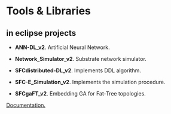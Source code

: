 # Tools & Libraries 

## in eclipse projects

* **ANN-DL_v2**. Artificial Neural Network.

* **Network_Simulator_v2**. Substrate network simulator.

* **SFCdistributed-DL_v2**. Implements DDL algorithm.

* **SFC-E_Simulation_v2**. Implements the simulation procedure.

* **SFCgaFT_v2**. Embedding GA for Fat-Tree topologies.

[Documentation.](https://rodispantelis.github.io/SFC-Embedding/algorithms_v2/index.html)

